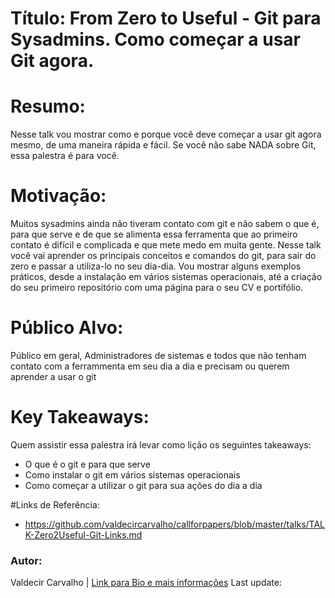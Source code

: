 # Título: From Zero to Useful - Git para Sysadmins. Como começar a usar Git agora.

# Resumo:

Nesse talk vou mostrar como e porque você deve começar a usar git agora mesmo, de uma maneira rápida e fácil. Se você não sabe NADA sobre Git, essa palestra é para você.

# Motivação:

Muitos sysadmins ainda não tiveram contato com git e não sabem o que é, para que serve e de que se alimenta essa ferramenta que ao primeiro contato é difícil e complicada e que mete medo em muita gente. Nesse talk você vai aprender os principais conceitos e comandos do git, para sair do zero e passar a utiliza-lo no seu dia-dia. Vou mostrar alguns exemplos práticos, desde a instalação em vários sistemas operacionais, até a criação do seu primeiro repositório com uma página para o seu CV e portifólio.

# Público Alvo:

Público em geral, Administradores de sistemas e todos que não tenham contato com a ferrammenta em seu dia a dia e precisam ou querem aprender a usar o git

# Key Takeaways:

Quem assistir essa palestra irá levar como lição os seguintes takeaways:

+ O que é o git e para que serve
+ Como instalar o git em vários sistemas operacionais
+ Como começar a utilizar o git para sua ações do dia a dia

#Links de Referência:

+ https://github.com/valdecircarvalho/callforpapers/blob/master/talks/TALK-Zero2Useful-Git-Links.md

### Autor:

Valdecir Carvalho | [Link para Bio e mais informações](https://github.com/valdecircarvalho/callforpapers/blob/master/bio.md)
Last update: 

